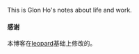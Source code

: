 This is Glon Ho's notes about life and work.


#### 感谢   

本博客在[leopard](https://github.com/leopardpan/leopardpan.github.io)基础上修改的。  
